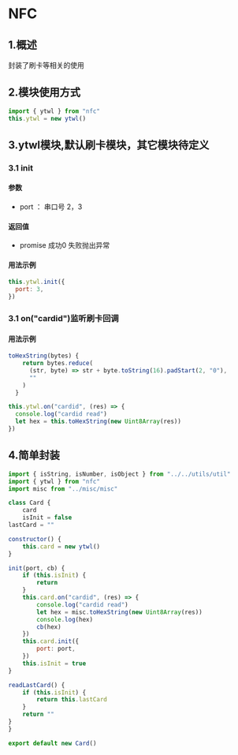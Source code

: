 # **NFC**

## 1.概述

封装了刷卡等相关的使用

## 2.模块使用方式

```javascript
import { ytwl } from "nfc"
this.ytwl = new ytwl()
```

## 3.ytwl模块,默认刷卡模块，其它模块待定义

### 3.1 init

#### 参数

- port ： 串口号 2，3

#### 返回值

- promise 成功0 失败抛出异常

#### 用法示例

```javascript
this.ytwl.init({
  port: 3,
})
```

### 3.1 on("cardid")监听刷卡回调

#### 用法示例

```javascript
toHexString(bytes) {
    return bytes.reduce(
      (str, byte) => str + byte.toString(16).padStart(2, "0"),
      ""
    )
  }

this.ytwl.on("cardid", (res) => {
  console.log("cardid read")
  let hex = this.toHexString(new Uint8Array(res))
})
```

## 4.简单封装

```javascript
import { isString, isNumber, isObject } from "../../utils/util"
import { ytwl } from "nfc"
import misc from "../misc/misc"

class Card {
    card
    isInit = false
lastCard = ""

constructor() {
    this.card = new ytwl()
}

init(port, cb) {
    if (this.isInit) {
        return
    }
    this.card.on("cardid", (res) => {
        console.log("cardid read")
        let hex = misc.toHexString(new Uint8Array(res))
        console.log(hex)
        cb(hex)
    })
    this.card.init({
        port: port,
    })
    this.isInit = true
}

readLastCard() {
    if (this.isInit) {
        return this.lastCard
    }
    return ""
}
}

export default new Card()

```


